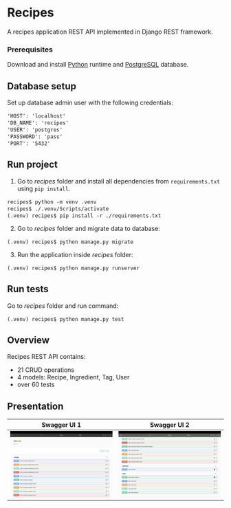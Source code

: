 # Recipes

A recipes application REST API implemented in Django REST framework.

### Prerequisites

Download and install [Python](https://www.python.org/downloads/) runtime and [PostgreSQL](https://www.postgresql.org/download/) database.

## Database setup

Set up database admin user with the following credentials:
```
'HOST': 'localhost'
'DB_NAME': 'recipes'
'USER': 'postgres'
'PASSWORD': 'pass'
'PORT': '5432'
```

## Run project

1. Go to _recipes_ folder and install all dependencies from `requirements.txt` using `pip install`.
```console
recipes$ python -m venv .venv
recipes$ ./.venv/Scripts/activate
(.venv) recipes$ pip install -r ./requirements.txt
```
2. Go to _recipes_ folder and migrate data to database:
```console
(.venv) recipes$ python manage.py migrate
```
3. Run the application inside _recipes_ folder:
```console
(.venv) recipes$ python manage.py runserver
```

## Run tests

Go to _recipes_ folder and run command:
```console
(.venv) recipes$ python manage.py test
```

## Overview

Recipes REST API contains:
 - 21 CRUD operations
 - 4 models: Recipe, Ingredient, Tag, User
 - over 60 tests

## Presentation

| Swagger UI 1                     | Swagger UI 2                     | 
|----------------------------------|----------------------------------|
| ![SwaggerUI1](docs/ApiDocs1.png) | ![SwaggerUI2](docs/ApiDocs2.png) |
